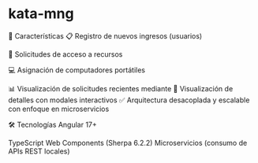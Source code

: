 # kata-mng
🚀 Características
📋 Registro de nuevos ingresos (usuarios)

🔐 Solicitudes de acceso a recursos

💻 Asignación de computadores portátiles

📊 Visualización de solicitudes recientes mediante 
💬 Visualización de detalles con modales interactivos
✅ Arquitectura desacoplada y escalable con enfoque en microservicios

🛠️ Tecnologías
Angular 17+

TypeScript
Web Components (Sherpa 6.2.2)
Microservicios (consumo de APIs REST locales)
